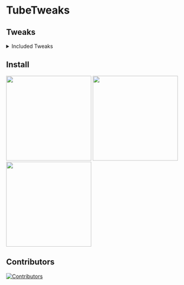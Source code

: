 # TubeTweaks

## Tweaks

<details markdown="block">
  <summary>
    Included Tweaks
  </summary>

| **Name**              | **Description**                                                                 |
|-----------------------|---------------------------------------------------------------------------------|
| BigYTMiniPlayer       | Jailbreak tweak that makes the miniplayer in YouTube easier to see.            |
| DontEatMyContent      | Prevents the notch/Dynamic Island from covering 2:1 video content in YouTube.  |
| Gonerino              | Block specific channels and automatically remove their videos from your feed.  |
| ~~iSponsorBlock~~     | ~~Skips annoying sponsor ads inside YouTube videos.~~                          |
| LowContrastMode       | Makes the UI interface look dimmer to make it easier on the eyes. (App Compatibility: v17.33.2-v17.38.10) |
| OLEDDarkmode          | Replace official YouTube dark mode with a true OLED dark mode.                 |
| OLDDarkmode           | Replace new official YouTube dark mode with old (grey) YouTube dark mode.      |
| ~~Return YouTube Dislikes~~ | ~~Brings back Dislike counts under YouTube videos using ReturnYouTubeDislike's API.~~ |
| YTABConfig            | Adds a new section named "A/B" in the YouTube app settings where all features can be toggled freely by the user. |
| YTHoldForSpeed        | Allows you to quickly toggle between a selected video playback speed by tapping and holding on the video player in the YouTube application. |
| YTLite                | A tweak that enhances the YouTube experience by removing ads, enabling background playback, and offering over 60 customization options. |
| YTNoCheckLocalNetwork | Blocks the Local Network permission popup in YouTube.                          |
| YTNoModernUI          | This tweak changes and removes some newer UI elements from the YouTube app such as some rounded buttons, old progress bar, and old buffer bar. |
| YTNoTracking          | An iOS YouTube tweak that disables Tracking Parameters in the YouTube App.     |
| YTUHD                 | This tweak unlocks 1440p (2K) and 2160p (4K) resolutions in the iOS YouTube app. |
| YTSpeed               | Adds 2.25x to 5x playback speed options in the YouTube video player.           |
| YTVideoOverlay        | A helper tweak that adds buttons on the YouTube video overlay.                 |
| YouMute               | Allows users to mute/unmute videos directly in the YouTube Video Player.       |
| ~~YouPiP~~           | ~~Enables native Picture-in-Picture feature for videos in the YouTube app.~~    |
| YouQuality            | Enables you to view and change video quality in YouTube faster.                |
| YouRememberCaption    | Makes YouTube remember your video caption setting.                             |

</details>

## Install
  
<a href="https://tinyurl.com/4ecj45xd"><img src="https://adriancastro.dev/0byxzkzdsauj.png" width="230"></a>
<a href="https://tinyurl.com/44eymyaf"><img src="https://i.imgur.com/dsbDLK9.png" width="230"></a>
<a href="https://tinyurl.com/4uwe8437"><img src="https://i.imgur.com/46qhEAv.png" width="230"></a>

## Contributors

[![Contributors](https://contrib.rocks/image?repo=castdrian/TubeTweaks)](https://github.com/castdrian/TubeTweaks/graphs/contributors)
